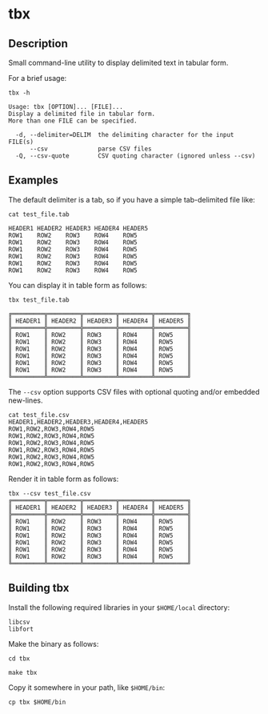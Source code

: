 # tbx

## Description

Small command-line utility to display delimited text in tabular form.

For a brief usage:

```
tbx -h

Usage: tbx [OPTION]... [FILE]...
Display a delimited file in tabular form.
More than one FILE can be specified.

  -d, --delimiter=DELIM  the delimiting character for the input FILE(s)
      --csv              parse CSV files
  -Q, --csv-quote        CSV quoting character (ignored unless --csv)
```

## Examples

The default delimiter is a tab, so if you have a simple tab-delimited file 
like:

```
cat test_file.tab

HEADER1 HEADER2 HEADER3 HEADER4 HEADER5
ROW1    ROW2    ROW3    ROW4    ROW5
ROW1    ROW2    ROW3    ROW4    ROW5
ROW1    ROW2    ROW3    ROW4    ROW5
ROW1    ROW2    ROW3    ROW4    ROW5
ROW1    ROW2    ROW3    ROW4    ROW5
ROW1    ROW2    ROW3    ROW4    ROW5
```


You can display it in table form as follows:

```
tbx test_file.tab

╔═════════╦═════════╦═════════╦═════════╦═════════╗
║ HEADER1 ║ HEADER2 ║ HEADER3 ║ HEADER4 ║ HEADER5 ║
╠═════════╬═════════╬═════════╬═════════╬═════════╣
║ ROW1    ║ ROW2    ║ ROW3    ║ ROW4    ║ ROW5    ║
║ ROW1    ║ ROW2    ║ ROW3    ║ ROW4    ║ ROW5    ║
║ ROW1    ║ ROW2    ║ ROW3    ║ ROW4    ║ ROW5    ║
║ ROW1    ║ ROW2    ║ ROW3    ║ ROW4    ║ ROW5    ║
║ ROW1    ║ ROW2    ║ ROW3    ║ ROW4    ║ ROW5    ║
║ ROW1    ║ ROW2    ║ ROW3    ║ ROW4    ║ ROW5    ║
╚═════════╩═════════╩═════════╩═════════╩═════════╝

```

The `--csv` option supports CSV files with optional quoting and/or embedded 
new-lines.

```
cat test_file.csv
HEADER1,HEADER2,HEADER3,HEADER4,HEADER5
ROW1,ROW2,ROW3,ROW4,ROW5
ROW1,ROW2,ROW3,ROW4,ROW5
ROW1,ROW2,ROW3,ROW4,ROW5
ROW1,ROW2,ROW3,ROW4,ROW5
ROW1,ROW2,ROW3,ROW4,ROW5
ROW1,ROW2,ROW3,ROW4,ROW5
```

Render it in table form as follows:

```
tbx --csv test_file.csv
╔═════════╦═════════╦═════════╦═════════╦═════════╗
║ HEADER1 ║ HEADER2 ║ HEADER3 ║ HEADER4 ║ HEADER5 ║
╠═════════╬═════════╬═════════╬═════════╬═════════╣
║ ROW1    ║ ROW2    ║ ROW3    ║ ROW4    ║ ROW5    ║
║ ROW1    ║ ROW2    ║ ROW3    ║ ROW4    ║ ROW5    ║
║ ROW1    ║ ROW2    ║ ROW3    ║ ROW4    ║ ROW5    ║
║ ROW1    ║ ROW2    ║ ROW3    ║ ROW4    ║ ROW5    ║
║ ROW1    ║ ROW2    ║ ROW3    ║ ROW4    ║ ROW5    ║
║ ROW1    ║ ROW2    ║ ROW3    ║ ROW4    ║ ROW5    ║
╚═════════╩═════════╩═════════╩═════════╩═════════╝
```

## Building tbx

Install the following required libraries in your `$HOME/local` directory:

```
libcsv
libfort
```

Make the binary as follows:

```
cd tbx

make tbx
```

Copy it somewhere in your path, like `$HOME/bin`:

```
cp tbx $HOME/bin
```

